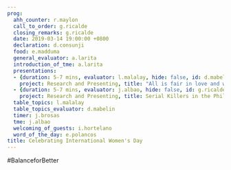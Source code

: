 ```yaml
---
prog:
  ahh_counter: r.maylon
  call_to_order: g.ricalde
  closing_remarks: g.ricalde
  date: 2019-03-14 19:00:00 +0800
  declaration: d.consunji
  food: e.madduma
  general_evaluator: a.larita
  introduction_of_tme: a.larita
  presentations:
  - {duration: 5-7 mins, evaluator: l.malalay, hide: false, id: d.mabelin,
    project: Research and Presenting, title: "All is fair in love and war"}
  - {duration: 5-7 mins, evaluator: j.albao, hide: false, id: g.ricalde,
    project: Research and Presenting, title: Serial Killers in the Philippines}
  table_topics: l.malalay
  table_topics_evaluator: d.mabelin
  timer: j.brosas
  tme: j.albao
  welcoming_of_guests: i.hortelano
  word_of_the_day: e.polancos
title: Celebrating International Women's Day
---
```

#BalanceforBetter
